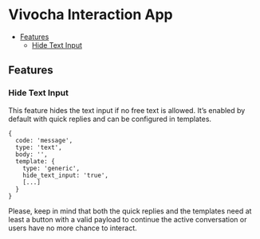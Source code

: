 # Vivocha Interaction App

- [Features](#features)
  - [Hide Text Input](#hide-text-input)

## Features

### Hide Text Input

This feature hides the text input if no free text is allowed. It’s enabled by default with quick replies and can be configured in templates.

```
{
  code: 'message',
  type: 'text',
  body: '',
  template: {
    type: 'generic',
    hide_text_input: 'true',
    [...]
  }
}
```

Please, keep in mind that both the quick replies and the templates need at least a button with a valid payload to continue the active conversation or users have no more chance to interact.
